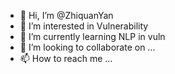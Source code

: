 - 👋 Hi, I’m @ZhiquanYan
- 👀 I’m interested in Vulnerability
- 🌱 I’m currently learning NLP in vuln
- 💞️ I’m looking to collaborate on ...
- 📫 How to reach me ...

<!---
ZhiquanYan/ZhiquanYan is a ✨ special ✨ repository because its `README.md` (this file) appears on your GitHub profile.
You can click the Preview link to take a look at your changes.
--->
